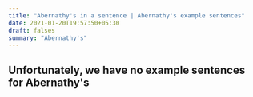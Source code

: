 ```yaml
---
title: "Abernathy's in a sentence | Abernathy's example sentences"
date: 2021-01-20T19:57:50+05:30
draft: falses
summary: "Abernathy's"
---
```

## Unfortunately, we have no example sentences for Abernathy's                 
